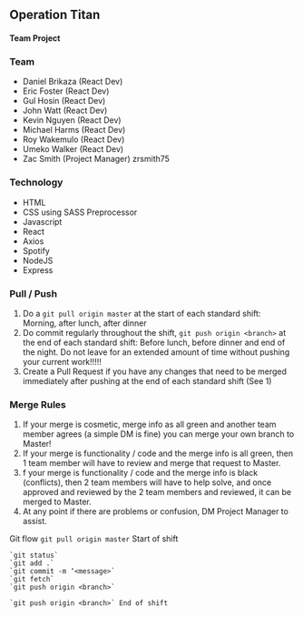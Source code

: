 ## Operation Titan

#### Team Project

### Team

- Daniel Brikaza (React Dev)
- Eric Foster (React Dev)
- Gul Hosin (React Dev)
- John Watt (React Dev)
- Kevin Nguyen (React Dev)
- Michael Harms (React Dev)
- Roy Wakemulo (React Dev)
- Umeko Walker (React Dev)
- Zac Smith (Project Manager) zrsmith75

### Technology

- HTML
- CSS using SASS Preprocessor
- Javascript
- React
- Axios
- Spotify
- NodeJS
- Express

### Pull / Push

1. Do a `git pull origin master` at the start of each standard shift: Morning, after lunch, after dinner
2. Do commit regularly throughout the shift, `git push origin <branch>` at the end of each standard shift: Before lunch, before dinner and end of the night. Do not leave for an extended amount of time without pushing your current work!!!!!
3. Create a Pull Request if you have any changes that need to be merged immediately after pushing at the end of each standard shift (See 1)

### Merge Rules

1. If your merge is cosmetic, merge info as all green and another team member agrees (a simple DM is fine) you can merge your own branch to Master!
2. If your merge is functionality / code and the merge info is all green, then 1 team member will have to review and merge that request to Master.
3. f your merge is functionality / code and the merge info is black (conflicts), then 2 team members will have to help solve, and once approved and reviewed by the 2 team members and reviewed, it can be merged to Master.
4. At any point if there are problems or confusion, DM Project Manager to assist.

Git flow
`git pull origin master` Start of shift

    `git status`
    `git add .`
    `git commit -m ‘<message>`
    `git fetch`
    `git push origin <branch>`

    `git push origin <branch>` End of shift
